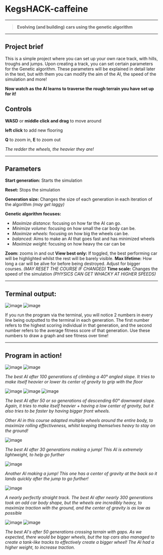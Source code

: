 # **KegsHACK-caffeine**
---
> **Evolving (and building) cars using the genetic algorithm**
---

## Project brief
This is a simple project where you can set up your own race track, with hills, troughs and jumps. Upon creating a track, you can set certain parameters for the Genetic algorithm. 
These parameters will be explained in detail later in the text, but with them you can modify the aim of the AI, the speed of the simulation and more!

**Now watch as the AI learns to traverse the rough terrain you have set up for it!**

## Controls
**WASD** or **middle click and drag** to move around

**left click** to add new flooring

**Q** to zoom in, **E** to zoom out

*The redder the wheels, the heavier they are!*

---

## Parameters

**Start generation:** Starts the simulation

**Reset:** Stops the simulation

**Generation size:** Changes the size of each generation in each iteration of the algorithm *(may get laggy)*

**Genetic algorithm focuses:**

  - *Maximize distance:* focusing on how far the AI can go.
  - *Minimize volume:* focusing on how small the car body can be.
  - *Maximize wheels:* focusing on how big the wheels can be. 
  - *balanced:* Aims to make an AI that goes fast and has minimized wheels
  - *Maximize weight:* focusing on how heavy the car can be

**Zoom:** zooms in and out
**View best only:** If toggled, the best performing car will be highlighted whilst the rest will be barely visible.
**Max lifetime:** How long a car will be alive for before being destroyed. Adjust for bigger courses. *(MAY RESET THE COURSE IF CHANGED)*
**Time scale:** Changes the speed of the simulation *(PHYSICS CAN GET WHACKY AT HIGHER SPEEDS)*

---

## Terminal output:

![image](https://user-images.githubusercontent.com/47331292/147858399-1279dde1-60a9-4540-8de0-7d08cc8e5845.png)
![image](https://user-images.githubusercontent.com/47331292/147858250-b33282fc-8081-41bf-ad81-4cecd36ae3c5.png)

If you run the program via the terminal, you will notice 2 numbers in every line being outputted to the terminal in each generation. The first number refers to the highest scoring individual in that generation, and the second number refers to the average fitness score of that generation. Use these numbers to draw a graph and see fitness over time!

---

## Program in action!

![image](https://user-images.githubusercontent.com/47331292/147823993-6ddd2e87-d312-4231-8a14-5953cc15d263.png)
![image](https://user-images.githubusercontent.com/47331292/147831645-4bd75e44-f484-408f-bb84-b2dd9870216f.png)

*The best AI after 100 generations of climbing a 40° angled slope. It tries to make itself heavier or lower its center of gravity to grip with the floor*

![image](https://user-images.githubusercontent.com/47331292/147824364-7010e388-2454-4671-91b8-a6a770ea4568.png)
![image](https://user-images.githubusercontent.com/47331292/147832313-c0f87060-807f-4054-bc3f-3c7692646b8f.png)
![image](https://user-images.githubusercontent.com/47331292/147832528-dc952046-70f8-4d93-8e6b-c7f0aaed103b.png)


*The best AI after 50 or so generations of descending 60° downward slope. Again, it tries to make itself heavier + having a low center of gravity, but it also tries to be faster by having bigger front wheels.*

*Other AI in this course adapted multiple wheels around the entire body, to maximize rolling effectiveness, whilst keeping themselves heavy to stay on the ground!*

![image](https://user-images.githubusercontent.com/47331292/147825500-b1481181-f8d0-42a3-a8d7-b53b242a394a.png)

*The best AI after 30 generations making a jump! This AI is extremely lightweight, to help go further*

![image](https://user-images.githubusercontent.com/47331292/147825584-a590bdac-0663-462d-8f52-2dd37c2967d6.png)

*Another AI making a jump! This one has a center of gravity at the back so it lands quickly after the jump to go further!*

![image](https://user-images.githubusercontent.com/47331292/147827001-3da7b41e-447d-4676-b9fc-8dfd734fc9e8.png)

*A nearly perfectly straight track. The best AI after nearly 300 generations took an odd car body shape, but the wheels are incredibly heavy, to maximize traction with the ground, and the center of gravity is as low as possible*

![image](https://user-images.githubusercontent.com/47331292/147827927-11f5f3ad-46ab-4ad8-8451-1dcb77248c91.png)
![image](https://user-images.githubusercontent.com/47331292/147828163-81e7356d-2fac-4fb0-bc5c-b2c7f55c9052.png)

*The best AI's after 50 generations crossing terrain with gaps. As we expected, there would be bigger wheels, but the top cars also managed to create a tank-like tracks to effectively create a bigger wheel! The AI had a higher weight, to increase traction.* 
